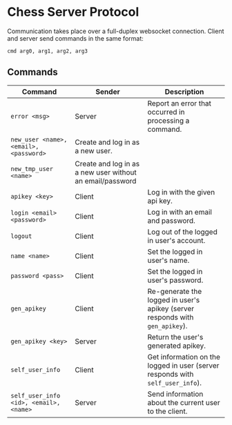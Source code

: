 # Chess Server Protocol

Communication takes place over a full-duplex websocket connection. Client and server send commands in the same format:
```
cmd arg0, arg1, arg2, arg3
```

## Commands
|Command|Sender|Description|
-|-|-
|`error <msg>`|Server|Report an error that occurred in processing a command.|
|`new_user <name>, <email>, <password>`|Create and log in as a new user.|
|`new_tmp_user <name>`|Create and log in as a new user without an email/password|
|`apikey <key>`|Client|Log in with the given api key.|
|`login <email> <password>`|Client|Log in with an email and password.|
|`logout`|Client|Log out of the logged in user's account.|
|`name <name>`|Client|Set the logged in user's name.|
|`password <pass>`|Client|Set the logged in user's password.|
|`gen_apikey`|Client|Re-generate the logged in user's apikey (server responds with `gen_apikey`).|
|`gen_apikey <key>`|Server|Return the user's generated apikey.|
|`self_user_info`|Client|Get information on the logged in user (server responds with `self_user_info`).|
|`self_user_info <id>, <email>, <name>`|Server|Send information about the current user to the client.|


